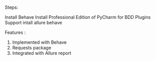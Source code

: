 Steps:

Install Behave 
Install Professional Edition of PyCharm for BDD Plugins Support
intall allure behave 

Features :

1. Implemented with Behave 
2. Requests package 
3. Integrated with Allure report
